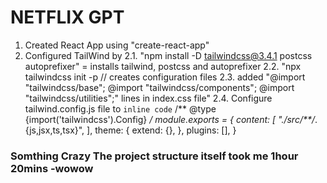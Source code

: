 # NETFLIX GPT 

1. Created React App using "create-react-app"
2. Configured TailWind by 
    2.1. "npm install -D tailwindcss@3.4.1 postcss autoprefixer" 
            = installs tailwind, postcss and autoprefixer
    2.2. "npx tailwindcss init -p // creates configuration files
    2.3. added "@import "tailwindcss/base";
                @import "tailwindcss/components";
                @import "tailwindcss/utilities";" 
                lines in index.css file" 
    2.4. Configure tailwind.config.js file to 
       `inline code` /** @type {import('tailwindcss').Config} */
            module.exports = {
            content: [
                "./src/**/*.{js,jsx,ts,tsx}",
            ],
            theme: {
                extend: {},
            },
            plugins: [],
            }
 ### Somthing Crazy The project structure itself took me 1hour 20mins -wowow 
